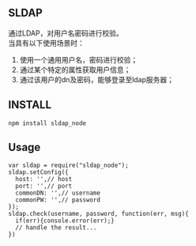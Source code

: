 SLDAP
-----
  通过LDAP，对用户名密码进行校验。  
  当具有以下使用场景时：  
  1. 使用一个通用用户名，密码进行校验； 
  2. 通过某个特定的属性获取用户信息；
  3. 通过该用户的dn及密码，能够登录至ldap服务器；

INSTALL
-------
    
    npm install sldap_node

Usage
-----

    var sldap = require("sldap_node");  
    sldap.setConfig({ 
      host: '',// host    
      port: '',// port     
      commonDN: '',// username    
      commonPW: '',// password     
    });   
    sldap.check(username, password, function(err, msg){    
      if(err){console.error(err);}   
      // handle the result...    
    })  
